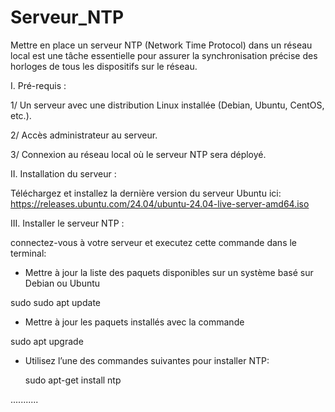 # Serveur_NTP
Mettre en place un serveur NTP (Network Time Protocol) dans un réseau local est une tâche essentielle pour assurer la synchronisation précise des horloges de tous les dispositifs sur le réseau.

I. Pré-requis :

1/ Un serveur avec une distribution Linux installée (Debian, Ubuntu, CentOS, etc.).

2/ Accès administrateur au serveur.

3/ Connexion au réseau local où le serveur NTP sera déployé.



II. Installation du serveur :

Téléchargez et installez la dernière version du serveur Ubuntu ici: https://releases.ubuntu.com/24.04/ubuntu-24.04-live-server-amd64.iso


III. Installer le serveur NTP :

connectez-vous à votre serveur et executez cette commande dans le terminal: 

- Mettre à jour la liste des paquets disponibles sur un système basé sur Debian ou Ubuntu

sudo sudo apt update


- Mettre à jour les paquets installés avec la commande

sudo apt upgrade

- Utilisez l’une des commandes suivantes pour installer NTP:

  sudo apt-get install ntp


...........
